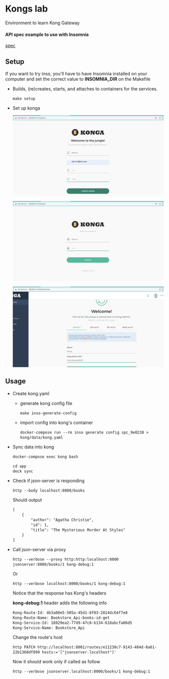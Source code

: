 # Kongs lab
Environment to learn Kong Gateway

#### API spec example to use with Insomnia
[spec](docs/spec.yaml)

## Setup
If you want to try inso, you'll have to have Insomnia installed on your computer and set the correct value to **INSOMNIA_DIR** on the Makefile 
    
- Builds, (re)creates, starts, and attaches to containers for the services.
    ```
    make setup
    ```

- Set up konga

    ![Step one](docs/assets/konga.png)

    ![Step two](docs/assets/konga1.png)

    ![Step three](docs/assets/konga2.png)

## Usage
- Create kong.yaml
  - generate kong config file
    ```
    make inso-generate-config
    ```
  - import config into kong's container
    ```
    docker-compose run --rm inso generate config spc_9e0238 > kong/data/kong.yaml 
    ```

- Sync data into kong
    ```
    docker-compose exec kong bash
    ```
    ```
    cd app
    deck sync
    ```

- Check if json-server is responding
  ```
  http --body localhost:8080/books
  ```
  Should output
  ```
  [
      {
          "author": "Agatha Christie",
          "id": 1,
          "title": "The Mysterious Murder At Styles"
      }
  ]
  ```

- Call json-server via proxy
  ```
  http --verbose --proxy http:http:localhost:8000 jsonserver:8080/books/1 kong-debug:1
  ```
  Or 
  ```
  http --verbose localhost:8000/books/1 kong-debug:1
  ```
  Notice that the response has Kong's headers


  **kong-debug:1** header adds the following info
  ```
  Kong-Route-Id: 4b3a08e5-505a-45d1-8f03-2814dc64f7e8
  Kong-Route-Name: Bookstore_Api-books-id-get
  Kong-Service-Id: 16929ea2-77d9-47c8-b134-618abcfa06d5
  Kong-Service-Name: Bookstore_Api
  ```

  Change the route's host 
  ```
  http PATCH http://localhost:8001/routes/e11238c7-9143-484d-8a61-22b1368df899 hosts:='["jsonserver.localhost"]'
  ```

  Now it should work only if called as follow
  ```
  http --verbose jsonserver.localhost:8000/books/1 kong-debug:1
  ```
